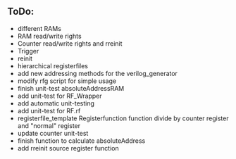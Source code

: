 ## ToDo:

- different RAMs
- RAM read/write rights
- Counter read/write rights and rreinit
- Trigger
- reinit
- hierarchical registerfiles
- add new addressing methods for the verilog_generator
- modify rfg script for simple usage
- finish unit-test absoluteAddressRAM
- add unit-test for RF_Wrapper
- add automatic unit-testing
- add unit-test for RF.rf
- registerfile_template Registerfunction function divide by counter register and "normal" register
- update counter unit-test
- finish function to calculate absoluteAddress
- add rreinit source register function 